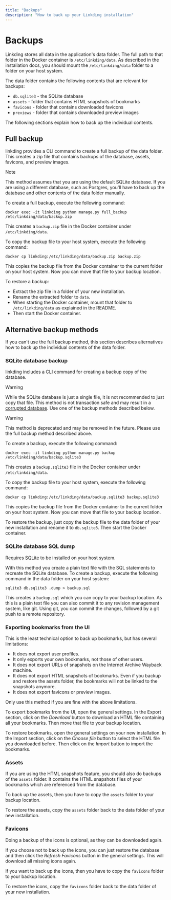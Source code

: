 ```yaml
---
title: "Backups"
description: "How to back up your Linkding installation"
---
```


# Backups

Linkding stores all data in the application's data folder.
The full path to that folder in the Docker container is `/etc/linkding/data`.
As described in the installation docs, you should mount the `/etc/linkding/data` folder to a folder on your host system.

The data folder contains the following contents that are relevant for backups:
- `db.sqlite3` - the SQLite database
- `assets` - folder that contains HTML snapshots of bookmarks
- `favicons` - folder that contains downloaded favicons
- `previews` - folder that contains downloaded preview images

The following sections explain how to back up the individual contents.

## Full backup

linkding provides a CLI command to create a full backup of the data folder. This creates a zip file that contains backups of the database, assets, favicons, and preview images.

> [!NOTE]
> This method assumes that you are using the default SQLite database.
> If you are using a different database, such as Postgres, you'll have to back up the database and other contents of the data folder manually.

To create a full backup, execute the following command:
```shell
docker exec -it linkding python manage.py full_backup /etc/linkding/data/backup.zip
```
This creates a `backup.zip` file in the Docker container under `/etc/linkding/data`.

To copy the backup file to your host system, execute the following command:
```shell
docker cp linkding:/etc/linkding/data/backup.zip backup.zip
```
This copies the backup file from the Docker container to the current folder on your host system.
Now you can move that file to your backup location.

To restore a backup: 
- Extract the zip file in a folder of your new installation.
- Rename the extracted folder to `data`.
- When starting the Docker container, mount that folder to `/etc/linkding/data` as explained in the README.
- Then start the Docker container.

## Alternative backup methods

If you can't use the full backup method, this section describes alternatives how to back up the individual contents of the data folder.

### SQLite database backup

linkding includes a CLI command for creating a backup copy of the database.

> [!WARNING]
> While the SQLite database is just a single file, it is not recommended to just copy that file.
> This method is not transaction safe and may result in a [corrupted database](https://www.sqlite.org/howtocorrupt.html).
> Use one of the backup methods described below.

> [!WARNING]
> This method is deprecated and may be removed in the future.
> Please use the full backup method described above.

To create a backup, execute the following command:
```shell
docker exec -it linkding python manage.py backup /etc/linkding/data/backup.sqlite3
```
This creates a `backup.sqlite3` file in the Docker container under `/etc/linkding/data`.

To copy the backup file to your host system, execute the following command:
```shell
docker cp linkding:/etc/linkding/data/backup.sqlite3 backup.sqlite3
```
This copies the backup file from the Docker container to the current folder on your host system.
Now you can move that file to your backup location.

To restore the backup, just copy the backup file to the data folder of your new installation and rename it to `db.sqlite3`. Then start the Docker container.

### SQLite database SQL dump

Requires [SQLite](https://www.sqlite.org/index.html) to be installed on your host system.

With this method you create a plain text file with the SQL statements to recreate the SQLite database.
To create a backup, execute the following command in the data folder on your host system:
```shell
sqlite3 db.sqlite3 .dump > backup.sql
```
This creates a `backup.sql` which you can copy to your backup location.
As this is a plain text file you can also commit it to any revision management system, like git.
Using git, you can commit the changes, followed by a git push to a remote repository.

### Exporting bookmarks from the UI

This is the least technical option to back up bookmarks, but has several limitations:
- It does not export user profiles.
- It only exports your own bookmarks, not those of other users.
- It does not export URLs of snapshots on the Internet Archive Wayback machine.
- It does not export HTML snapshots of bookmarks. Even if you backup and restore the assets folder, the bookmarks will not be linked to the snapshots anymore.
- It does not export favicons or preview images.

Only use this method if you are fine with the above limitations.

To export bookmarks from the UI, open the general settings.
In the Export section, click on the *Download* button to download an HTML file containing all your bookmarks.
Then move that file to your backup location.

To restore bookmarks, open the general settings on your new installation.
In the Import section, click on the *Choose file* button to select the HTML file you downloaded before.
Then click on the *Import* button to import the bookmarks.

### Assets

If you are using the HTML snapshots feature, you should also do backups of the `assets` folder.
It contains the HTML snapshots files of your bookmarks which are referenced from the database.

To back up the assets, then you have to copy the `assets` folder to your backup location.

To restore the assets, copy the `assets` folder back to the data folder of your new installation.

### Favicons

Doing a backup of the icons is optional, as they can be downloaded again.

If you choose not to back up the icons, you can just restore the database and then click the _Refresh Favicons_ button in the general settings.
This will download all missing icons again.

If you want to back up the icons, then you have to copy the `favicons` folder to your backup location.

To restore the icons, copy the `favicons` folder back to the data folder of your new installation.
